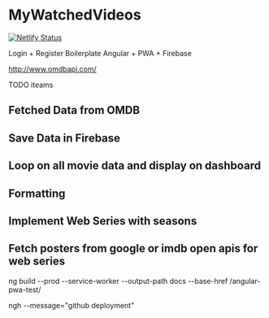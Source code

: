 # MyWatchedVideos

[![Netlify Status](https://api.netlify.com/api/v1/badges/e0918463-34d6-4582-80bd-b6c2ce0783fc/deploy-status)](https://app.netlify.com/sites/my-watched-movie/deploys)

Login + Register Boilerplate 
Angular + PWA + Firebase 


http://www.omdbapi.com/

TODO iteams
##  Fetched Data from OMDB
##  Save Data in Firebase
##  Loop on all movie data and display on dashboard
##  Formatting
##  Implement Web Series with seasons
##  Fetch posters from google or imdb open apis for web series


ng build --prod --service-worker --output-path docs --base-href /angular-pwa-test/

ngh --message="github deployment"